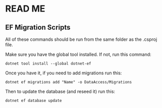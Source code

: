 # READ ME

## EF Migration Scripts

All of these commands should be run from the same folder as the .csproj file.

Make sure you have the global tool installed. If not, run this command:

```
dotnet tool install --global dotnet-ef
```

Once you have it, if you need to add migrations run this:

```
dotnet ef migrations add "Name" -o DataAccess/Migrations
```

Then to update the database (and reseed it) run this:

```
dotnet ef database update
```

